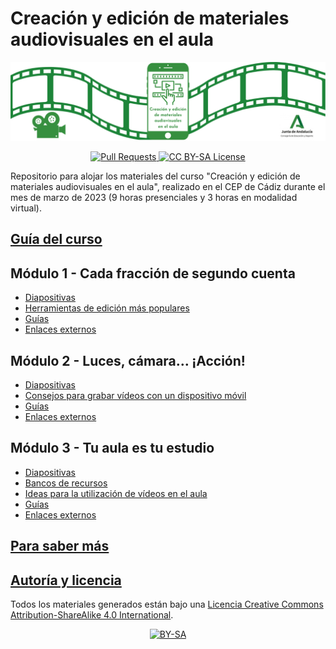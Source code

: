 # Creación y edición de materiales audiovisuales en el aula

![logo][portada]

[portada]: https://github.com/DavidLMS/formacion-profesorado-edicion-video/blob/main/imagenes/portada-moodle.png?raw=true

<p align="center">
  <a href="https://github.com/DavidLMS/formacion-profesorado-edicion-video/pulls">
    <img src="https://img.shields.io/badge/PRs-welcome-brightgreen.svg?longCache=true" alt="Pull Requests">
  </a>
  <a href="LICENSE">
      <img src="https://img.shields.io/badge/License-CC%20BY--SA%204.0-lightgrey.svg?longCache=true" alt="CC BY-SA License">
    </a>
</p>

Repositorio para alojar los materiales del curso "Creación y edición de materiales audiovisuales en el aula", realizado en el CEP de Cádiz durante el mes de marzo de 2023 (9 horas presenciales y 3 horas en modalidad virtual).

[cc-by-sa]: http://creativecommons.org/licenses/by-sa/4.0/
[cc-by-sa-image]: https://licensebuttons.net/l/by-sa/4.0/88x31.png
[cc-by-sa-shield]: https://img.shields.io/badge/License-CC%20BY--SA%204.0-lightgrey.svg

## [Guía del curso](moodle/paginas/guia-del-curso.html)

## Módulo 1 - Cada fracción de segundo cuenta

- [Diapositivas](diapositivas/modulo1.html)
- [Herramientas de edición más populares](moodle/paginas/mod1-herramientas-edicion-video-mas-populares.html)
- [Guías](guias/modulo1.md)
- [Enlaces externos](moodle/enlaces-externos/enlaces-mod1.md)

## Módulo 2 - Luces, cámara… ¡Acción!

- [Diapositivas](diapositivas/modulo2.html)
- [Consejos para grabar vídeos con un dispositivo móvil](moodle/paginas/mod2-consejos-grabar-video-dispositivo-movil.html)
- [Guías](guias/modulo2.md)
- [Enlaces externos](moodle/enlaces-externos/enlaces-mod2.md)

## Módulo 3 - Tu aula es tu estudio

- [Diapositivas](diapositivas/modulo3.html)
- [Bancos de recursos](moodle/paginas/mod3-bancos-recursos.html)
- [Ideas para la utilización de vídeos en el aula](moodle/paginas/mod3-ideas-utilizacion-videos-aula.html)
- [Guías](guias/modulo3.md)
- [Enlaces externos](moodle/enlaces-externos/enlaces-mod3.md)

## [Para saber más](moodle/paginas/para-saber-mas.html)

## [Autoría y licencia](moodle/paginas/autoria-y-licencia.html)

Todos los materiales generados están bajo una
[Licencia Creative Commons Attribution-ShareAlike 4.0 International][cc-by-sa].

<p align="center"> <a href="http://creativecommons.org/licenses/by-sa/4.0/">
    <img src="https://licensebuttons.net/l/by-sa/4.0/88x31.png" alt="BY-SA">
  </a> </p>
